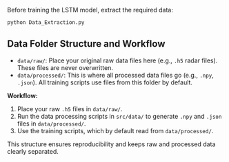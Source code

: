 
Before training the LSTM model, extract the required data:

```bash
python Data_Extraction.py

```

## Data Folder Structure and Workflow

- `data/raw/`: Place your original raw data files here (e.g., `.h5` radar files). These files are never overwritten.
- `data/processed/`: This is where all processed data files go (e.g., `.npy`, `.json`). All training scripts use files from this folder by default.

**Workflow:**
1. Place your raw `.h5` files in `data/raw/`.
2. Run the data processing scripts in `src/data/` to generate `.npy` and `.json` files in `data/processed/`.
3. Use the training scripts, which by default read from `data/processed/`.

This structure ensures reproducibility and keeps raw and processed data clearly separated.

